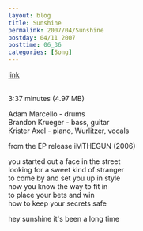 ```yaml
---
layout: blog
title: Sunshine
permalink: 2007/04/Sunshine
postday: 04/11 2007
posttime: 06_36
categories: [Song]
---
```


<a href="http://kristeraxel.com/media/vault/KRISTER_AXEL_sunshine.mp3">link</a>

<br />3:37 minutes (4.97 MB)<p>Adam Marcello - drums<br />
Brandon Krueger - bass, guitar<br />
Krister Axel - piano, Wurlitzer, vocals</p>
<p>from the EP release iMTHEGUN (2006)</p>
<p>you started out a face in the street<br />
looking for a sweet kind of stranger<br />
to come by and set you up in style<br />
now you know the way to fit in<br />
to place your bets and win<br />
how to keep your secrets safe</p>
<p>hey sunshine it&#039;s been a long time</p>
